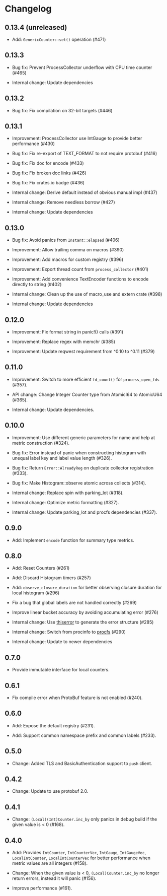 # Changelog

## 0.13.4 (unreleased)

- Add: `GenericCounter::set()` operation (#471)

## 0.13.3

- Bug fix: Prevent ProcessCollector underflow with CPU time counter (#465)

- Internal change: Update dependencies

## 0.13.2

- Bug fix: Fix compilation on 32-bit targets (#446)

## 0.13.1

- Improvement: ProcessCollector use IntGauge to provide better performance (#430)

- Bug fix: Fix re-export of TEXT_FORMAT to not require protobuf (#416)

- Bug fix: Fix doc for encode (#433)

- Bug fix: Fix broken doc links (#426)

- Bug fix: Fix crates.io badge (#436)

- Internal change: Derive default instead of obvious manual impl (#437)

- Internal change: Remove needless borrow (#427)

- Internal change: Update dependencies

## 0.13.0

- Bug fix: Avoid panics from `Instant::elapsed` (#406)

- Improvement: Allow trailing comma on macros (#390)

- Improvement: Add macros for custom registry (#396)

- Improvement: Export thread count from `process_collector` (#401)

- Improvement: Add convenience TextEncoder functions to encode directly to string (#402)

- Internal change: Clean up the use of macro_use and extern crate (#398)

- Internal change: Update dependencies

## 0.12.0

 - Improvement: Fix format string in panic!() calls (#391)

 - Improvement: Replace regex with memchr (#385)

 - Improvement: Update reqwest requirement from ^0.10 to ^0.11 (#379)

## 0.11.0

- Improvement: Switch to more efficient `fd_count()` for `process_open_fds` (#357).

- API change: Change Integer Counter type from AtomicI64 to AtomicU64 (#365).

- Internal change: Update dependencies.

## 0.10.0

- Improvement: Use different generic parameters for name and help at metric construction (#324).

- Bug fix: Error instead of panic when constructing histogram with unequal label key and label value length (#326).

- Bug fix: Return `Error::AlreadyReg` on duplicate collector registration (#333).

- Bug fix: Make Histogram::observe atomic across collects (#314).

- Internal change: Replace spin with parking_lot (#318).

- Internal change: Optimize metric formatting (#327).

- Internal change: Update parking_lot and procfs dependencies (#337).

## 0.9.0

- Add: Implement `encode` function for summary type metrics. 

## 0.8.0

- Add: Reset Counters (#261)

- Add: Discard Histogram timers (#257)

- Add: `observe_closure_duration` for better observing closure duration for local histogram (#296)

- Fix a bug that global labels are not handled correctly (#269)

- Improve linear bucket accuracy by avoiding accumulating error (#276)

- Internal change: Use [thiserror](https://docs.rs/thiserror) to generate the error structure (#285)

- Internal change: Switch from procinfo to [procfs](https://docs.rs/procfs) (#290)

- Internal change: Update to newer dependencies

## 0.7.0

- Provide immutable interface for local counters.

## 0.6.1

- Fix compile error when ProtoBuf feature is not enabled (#240).

## 0.6.0

- Add: Expose the default registry (#231).

- Add: Support common namespace prefix and common labels (#233).

## 0.5.0

- Change: Added TLS and BasicAuthentication support to `push` client.

## 0.4.2

- Change: Update to use protobuf 2.0.

## 0.4.1

- Change: `(Local)(Int)Counter.inc_by` only panics in debug build if the given value is < 0 (#168).

## 0.4.0

- Add: Provides `IntCounter`, `IntCounterVec`, `IntGauge`, `IntGaugeVec`, `LocalIntCounter`, `LocalIntCounterVec` for better performance when metric values are all integers (#158).

- Change: When the given value is < 0, `(Local)Counter.inc_by` no longer return errors, instead it will panic (#156).

- Improve performance (#161).
